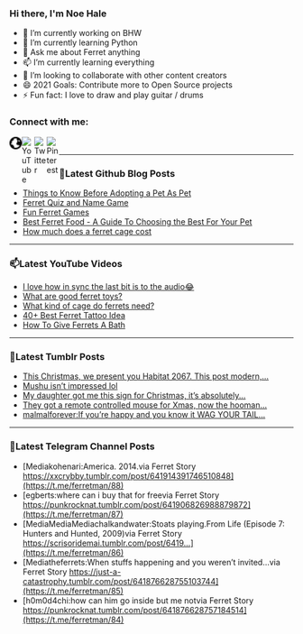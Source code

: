 ### Hi there, I'm Noe Hale

- 🔭 I’m currently working on BHW
- 🌱 I’m currently learning Python
- 💬 Ask me about Ferret anything
- 📫 I’m currently learning everything
- 🔭 I’m looking to collaborate with other content creators
- 😄 2021 Goals: Contribute more to Open Source projects
- ⚡ Fun fact: I love to draw and play guitar / drums

### Connect with me:

[<img align="left" alt="ferretvoice.com" width="22px" src="https://raw.githubusercontent.com/iconic/open-iconic/master/svg/globe.svg" />](https://ferretvoice.com)
[<img align="left" alt="YouTube" width="22px" src="https://cdn.jsdelivr.net/npm/simple-icons@v3/icons/youtube.svg" />](https://www.youtube.com/channel/UCk665XTfaMLVwFVWUmgnDiw)
[<img align="left" alt="Twitter" width="22px" src="https://cdn.jsdelivr.net/npm/simple-icons@v3/icons/twitter.svg" />](https://twitter.com/voiceferret)
[<img align="left" alt="Pinterest" width="22px" src="https://cdn.jsdelivr.net/npm/simple-icons@v3/icons/pinterest.svg" />](https://www.pinterest.com/voiceferret/)

<br />

---
### 🔭Latest Github Blog Posts
<!-- GITHUB:START -->
- [Things to Know Before Adopting a Pet As Pet](http://noehale.github.io/things-to-know-before-adopting-a-pet-as-pet/)
- [Ferret Quiz and Name Game](http://noehale.github.io/ferret-quiz/)
- [Fun Ferret Games](http://noehale.github.io/fun-ferret-games/)
- [Best Ferret Food - A Guide To Choosing the Best For Your Pet](http://noehale.github.io/best-ferret-food/)
- [How much does a ferret cage cost](http://noehale.github.io/how-much-does-a-ferret-cage-cost/)
<!-- GITHUB:END -->
---
### 📫Latest YouTube Videos

<!-- YOUTUBE:START -->
- [I love how in sync the last bit is to the audio😂](https://www.youtube.com/watch?v=WHBeGHwSlGY)
- [What are good ferret toys?](https://www.youtube.com/watch?v=tPxRilBzc0s)
- [What kind of cage do ferrets need?](https://www.youtube.com/watch?v=xzz6hC3sR5A)
- [40+ Best Ferret Tattoo Idea](https://www.youtube.com/watch?v=KIKqduR6Xcs)
- [How To Give Ferrets A Bath](https://www.youtube.com/watch?v=A0nwywkhTSg)
<!-- YOUTUBE:END -->

---
### 📝Latest Tumblr Posts

<!-- TUMBLR:START -->
- [This Christmas, we present you Habitat 2067. This post modern,...](https://come-forth-into-the-light.tumblr.com/post/641914406203228160)
- [Mushu isn’t impressed lol](https://come-forth-into-the-light.tumblr.com/post/641869069933576192)
- [My daughter got me this sign for Christmas, it’s absolutely...](https://come-forth-into-the-light.tumblr.com/post/641846455115595776)
- [They got a remote controlled mouse for Xmas, now the hooman...](https://come-forth-into-the-light.tumblr.com/post/641823800029298689)
- [malmalforever:If you’re happy and you know it WAG YOUR TAIL...](https://come-forth-into-the-light.tumblr.com/post/641778487606280193)
<!-- TUMBLR:END -->
---
### 📝Latest Telegram Channel Posts

<!-- TELEGRAM:START -->
- [Mediakohenari:America. 2014.via Ferret Story https://xxcrybby.tumblr.com/post/641914391746510848](https://t.me/ferretman/88)
- [egberts:where can i buy that for freevia Ferret Story https://punkrocknat.tumblr.com/post/641906826988879872](https://t.me/ferretman/87)
- [MediaMediaMediachalkandwater:Stoats playing.From Life (Episode 7: Hunters and Hunted, 2009)via Ferret Story https://scrisoridemai.tumblr.com/post/6419...](https://t.me/ferretman/86)
- [Mediatheferrets:When stuffs happening and you weren’t invited…via Ferret Story https://just-a-catastrophy.tumblr.com/post/641876628755103744](https://t.me/ferretman/85)
- [h0m0d4chi:how can him go inside but me notvia Ferret Story https://punkrocknat.tumblr.com/post/641876628757184514](https://t.me/ferretman/84)
<!-- TELEGRAM:END -->
